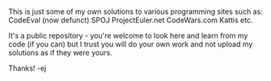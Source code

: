 This is just some of my own solutions to various programming
sites such as:
    CodeEval (now defunct)
    SPOJ
    ProjectEuler.net
    CodeWars.com
    Kattis
    etc.

It's a public repository - you're welcome to look here and learn from my
code (if you can) but I trust you will do your own work and not upload
my solutions as if they were yours.

Thanks!
-ej
